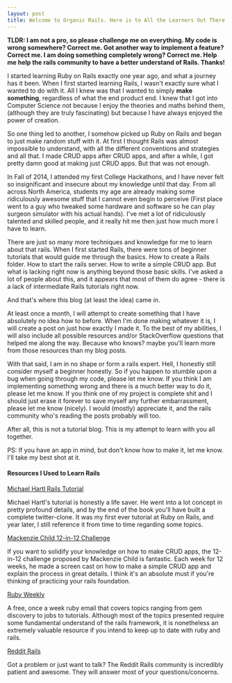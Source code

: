 ```yaml
---
layout: post
title: Welcome to Organic Rails. Here is to All the Learners Out There Who Simply Would Not Give Up. 
---
```


**TLDR: I am not a pro, so please challenge me on everything. My code is wrong somewhere? Correct me. Got another way to implement a feature? Correct me. I am doing something completely wrong? Correct me. Help me help the rails community to have a better understand of Rails. Thanks!**

I started learning Ruby on Rails exactly one year ago, and what a journey has it been. When I first started learning Rails, I wasn't exactly sure what I wanted to do with it. All I knew was that I wanted to simply **make something**, regardless of what the end product end. I knew that I got into Computer Science not because I enjoy the theories and maths behind them, (although they are truly fascinating) but because I have always enjoyed the power of creation. 

So one thing led to another, I somehow picked up Ruby on Rails and began to just make random stuff with it. At first I thought Rails was almost impossible to understand, with all the different conventions and strategies and all that. I made CRUD apps after CRUD apps, and after a while, I got pretty damn good at making just CRUD apps. But that was not enough.

In Fall of 2014, I attended my first College Hackathons, and I have never felt so insignificant and insecure about my knowledge until that day. From all across North America, students my age are already making some ridiculously awesome stuff that I cannot even begin to perceive (First place went to a guy who tweaked some hardware and software so he can play surgeon simulator with his actual hands). I've met a lot of ridiculously talented and skilled people, and it really hit me then just how much more I have to learn.

There are just so many more techniques and knowledge for me to learn about that rails. When I first started Rails, there were tons of beginner tutorials that would guide me through the basics. How to create a Rails folder. How to start the rails server. How to write a simple CRUD app. But what is lacking right now is anything beyond those basic skills. I've asked a lot of people about this, and it appears that most of them do agree - there is a lack of intermediate Rails tutorials right now. 

And that's where this blog (at least the idea) came in.  

At least once a month, I will attempt to create something that I have absolutely no idea how to before. When I'm done making whatever it is, I will create a post on just how exactly I made it. To the best of my abilities, I will also include all possible resources and/or StackOverflow questions that helped me along the way. Because who knows? maybe you'll learn more from those resources than my blog posts.

With that said, I am in no shape or form a rails expert. Hell, I honestly still consider myself a beginner honestly. So if you happen to stumble upon a bug when going through my code, please let me know. If you think I am implementing something wrong and there is a much better way to do it, please let me know. If you think one of my project is complete shit and I should just erase it forever to save myself any further embarrassment, please let me know (nicely). I would (mostly) appreciate it, and the rails community who's reading the posts probably will too. 

After all, this is not a tutorial blog. This is my attempt to learn with you all together. 

PS: If you have an app in mind, but don't know how to make it, let me know. I'll take my best shot at it. 


#### Resources I Used to Learn Rails
[Michael Hartl Rails Tutorial](https://www.railstutorial.org/book)

Michael Hartl's tutorial is honestly a life saver. He went into a lot concept in pretty profound details, and by the end of the book you'll have built a complete twitter-clone. It was my first ever tutorial at Ruby on Rails, and year later, I still reference it from time to time regarding some topics.


[Mackenzie Child 12-in-12 Challenge](https://mackenziechild.me/12-in-12/)

If you want to solidify your knowledge on how to make CRUD apps, the 12-in-12 challenge proposed by Mackenzie Child is fantastic. Each week for 12 weeks, he made a screen cast on how to make a simple CRUD app and explain the process in great details. I think it's an absolute must if you're thinking of practicing your rails foundation. 

[Ruby Weekly](http://rubyweekly.com/)

A free, once a week ruby email that covers topics ranging from gem discovery to jobs to tutorials. Although most of the topics presented require some fundamental understand of the rails framework, it is nonetheless an extremely valuable resource if you intend to keep up to date with ruby and rails.

[Reddit Rails](https://www.reddit.com/r/rails)

Got a problem or just want to talk? The Reddit Rails community is incredibly patient and awesome. They will answer most of your questions/concerns. 











